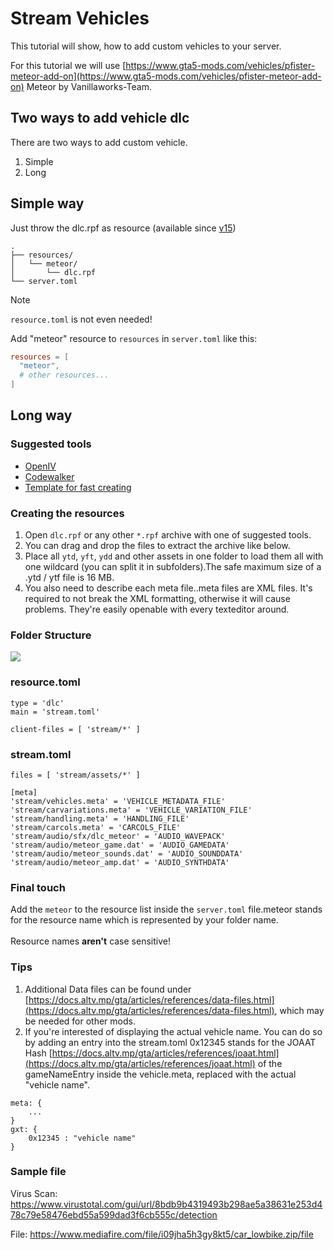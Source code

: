 # Stream Vehicles
This tutorial will show, how to add custom vehicles to your server.

For this tutorial we will use [https://www.gta5-mods.com/vehicles/pfister-meteor-add-on](https://www.gta5-mods.com/vehicles/pfister-meteor-add-on) Meteor by Vanillaworks-Team.

## Two ways to add vehicle dlc

There are two ways to add custom vehicle.

1. Simple
2. Long

## Simple way

Just throw the dlc.rpf as resource (available since [v15](https://docs.altv.mp/articles/changelogs/15_0.html))

```
.
├── resources/
│   └── meteor/
│       └── dlc.rpf
└── server.toml
```

> [!NOTE]
> `resource.toml` is not even needed!

Add "meteor" resource to `resources` in `server.toml` like this:

```toml
resources = [
  "meteor",
  # other resources...
]
```

## Long way

### Suggested tools ##
* [OpenIV](https://openiv.com/)
* [Codewalker](https://www.gta5-mods.com/tools/codewalker-gtav-interactive-3d-map)
* [Template for fast creating](https://github.com/Carbon-Open-Source-Factory/addon_vehicle_template)

### Creating the resources
1. Open ```dlc.rpf``` or any other ```*.rpf``` archive with one of suggested tools.
2. You can drag and drop the files to extract the archive like below.
3. Place all ```ytd```, ```yft```, ```ydd``` and other assets in one folder to load them all with one wildcard (you can split it in subfolders).<ref>The safe maximum size of a .ytd / ytf file is 16 MB.</ref>
4. You also need to describe each meta file.<ref>.meta files are XML files. It's required to not break the XML formatting, otherwise it will cause problems. They're easily openable with every texteditor around.</ref>


### Folder Structure

![](~/altv-docs-assets/altv-docs-gta/images/tutorials/Stream_Vehicles-FolderStructure.png)


### **resource.toml**
```
type = 'dlc'
main = 'stream.toml'

client-files = [ 'stream/*' ]
```

### **stream.toml**
```
files = [ 'stream/assets/*' ]

[meta]
'stream/vehicles.meta' = 'VEHICLE_METADATA_FILE'
'stream/carvariations.meta' = 'VEHICLE_VARIATION_FILE'
'stream/handling.meta' = 'HANDLING_FILE'
'stream/carcols.meta' = 'CARCOLS_FILE'
'stream/audio/sfx/dlc_meteor' = 'AUDIO_WAVEPACK'
'stream/audio/meteor_game.dat' = 'AUDIO_GAMEDATA'
'stream/audio/meteor_sounds.dat' = 'AUDIO_SOUNDDATA'
'stream/audio/meteor_amp.dat' = 'AUDIO_SYNTHDATA'
```

### Final touch
Add the ```meteor``` to the resource list inside the ```server.toml``` file.<ref>meteor stands for the resource name which is represented by your folder name.</ref><br><br>
Resource names <strong>aren't</strong> case sensitive!


### Tips
1. Additional Data files can be found under [https://docs.altv.mp/gta/articles/references/data-files.html](https://docs.altv.mp/gta/articles/references/data-files.html), which may be needed for other mods.<br>
2. If you're interested of displaying the actual vehicle name. You can do so by adding an entry into the stream.toml <ref>0x12345 stands for the JOAAT Hash [https://docs.altv.mp/gta/articles/references/joaat.html](https://docs.altv.mp/gta/articles/references/joaat.html) of the gameNameEntry inside the vehicle.meta, replaced with the actual "vehicle name".</ref> <br>

```
meta: {
	...
}
gxt: {
	0x12345 : "vehicle name"
}
```

### Sample file
Virus Scan: https://www.virustotal.com/gui/url/8bdb9b4319493b298ae5a38631e253d478c79e58476ebd55a599dad3f6cb555c/detection

File: https://www.mediafire.com/file/i09jha5h3gy8kt5/car_lowbike.zip/file
